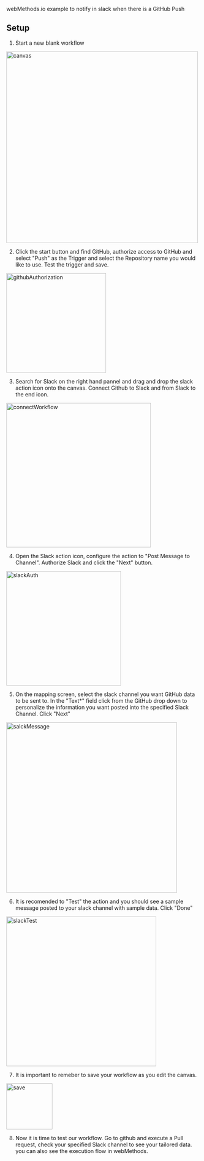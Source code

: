webMethods.io example to notify in slack when there is a GitHub Push

## Setup

1. Start a new blank workflow 

<img width="500" alt="canvas" src="https://user-images.githubusercontent.com/52167245/60035125-1b514c00-967a-11e9-9579-dbd69d6958ae.PNG">

2. Click the start button and find GitHub, authorize access to GitHub and select "Push" as the Trigger and select the Repository name you would like to use. Test the trigger and save.

<img width="260" alt="githubAuthorization" src="https://user-images.githubusercontent.com/52167245/60036024-3fae2800-967c-11e9-88fe-869a53bdf0d0.PNG">

3. Search for Slack on the right hand pannel and drag and drop the slack action icon onto the canvas. Connect Github to Slack and from Slack to the end icon.

<img width="377" alt="connectWorkflow" src="https://user-images.githubusercontent.com/52167245/60037079-b4826180-967e-11e9-86c5-62d4172189d3.PNG">

4. Open the Slack action icon, configure the action to "Post Message to Channel". Authorize Slack and click the "Next" button.

<img width="299" alt="slackAuth" src="https://user-images.githubusercontent.com/52167245/60039014-c4507480-9683-11e9-9317-9e0758c57594.PNG">

5. On the mapping screen, select the slack channel you want GitHub data to be sent to. In the "Text*" field click from the GitHub drop down to personalize the information you want posted into the specified Slack Channel. Click "Next"

<img width="445" alt="salckMessage" src="https://user-images.githubusercontent.com/52167245/60039242-417be980-9684-11e9-9ffc-cad8bdbe92b4.PNG">

6. It is recomended to "Test" the action and you should see a sample message posted to your slack channel with sample data. Click "Done"

<img width="391" alt="slackTest" src="https://user-images.githubusercontent.com/52167245/60039564-05955400-9685-11e9-89e0-8e344dfad3fa.PNG">

7. It is important to remeber to save your workflow as you edit the canvas. 

<img width="120" alt="save" src="https://user-images.githubusercontent.com/52167245/60039800-979d5c80-9685-11e9-8815-bd4cf602c4f3.PNG">

8. Now it is time to test our workflow. Go to github and execute a Pull request, check your specified Slack channel to see your tailored data. you can also see the execution flow in webMethods.

